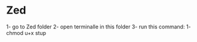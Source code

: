 # Zed


1- go to Zed folder
2- open terminalle in this folder
3- run this command:
   1- chmod u+x stup
